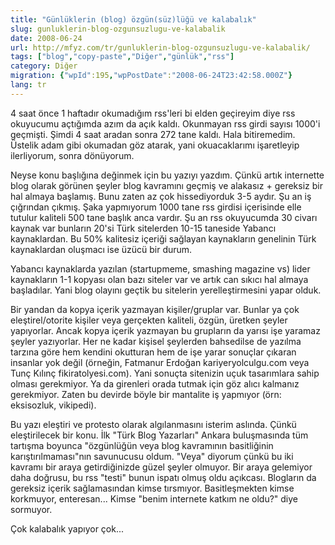 ```yaml
---
title: "Günlüklerin (blog) özgün(süz)lüğü ve kalabalık"
slug: gunluklerin-blog-ozgunsuzlugu-ve-kalabalik
date: 2008-06-24
url: http://mfyz.com/tr/gunluklerin-blog-ozgunsuzlugu-ve-kalabalik/
tags: ["blog","copy-paste","Diğer","günlük","rss"]
category: Diğer
migration: {"wpId":195,"wpPostDate":"2008-06-24T23:42:58.000Z"}
lang: tr
---
```


4 saat önce 1 haftadır okumadığım rss'leri bi elden geçireyim diye rss okuyucumu açtığımda azım da açık kaldı. Okunmayan rss girdi sayısı 1000'i geçmişti. Şimdi 4 saat aradan sonra 272 tane kaldı. Hala bitiremedim. Üstelik adam gibi okumadan göz atarak, yani okuacaklarımı işaretleyip ilerliyorum, sonra dönüyorum.

Neyse konu başlığına değinmek için bu yazıyı yazdım. Çünkü artık internette blog olarak görünen şeyler blog kavramını geçmiş ve alakasız + gereksiz bir hal almaya başlamış. Bunu zaten az çok hissediyorduk 3-5 aydır. Şu an iş çığrından çıkmış. Şaka yapmıyorum 1000 tane rss girdisi içerisinde elle tutulur kaliteli 500 tane başlık anca vardır. Şu an rss okuyucumda 30 civarı kaynak var bunların 20'si Türk sitelerden 10-15 taneside Yabancı kaynaklardan. Bu 50% kalitesiz içeriği sağlayan kaynakların genelinin Türk kaynaklardan oluşmacı ise üzücü bir durum.

Yabancı kaynaklarda yazılan (startupmeme, smashing magazine vs) lider kaynakların 1-1 kopyası olan bazı siteler var ve artık can sıkıcı hal almaya başladılar. Yani blog olayını geçtik bu sitelerin yerelleştirmesini yapar olduk.

Bir yandan da kopya içerik yazmayan kişiler/gruplar var. Bunlar ya çok eleştirel/otorite kişiler veya gerçekten kaliteli, özgün, üretken şeyler yapıyorlar. Ancak kopya içerik yazmayan bu grupların da yarısı işe yaramaz şeyler yazıyorlar. Her ne kadar kişisel şeylerden bahsedilse de yazılma tarzına göre hem kendini okutturan hem de işe yarar sonuçlar çıkaran insanlar yok değil (örneğin, Fatmanur Erdoğan kariyeryolculgu.com veya Tunç Kılınç fikiratolyesi.com). Yani sonuçta sitenizin uçuk tasarımlara sahip olması gerekmiyor. Ya da girenleri orada tutmak için göz alıcı kalmanız gerekmiyor. Zaten bu devirde böyle bir mantalite iş yapmıyor (örn: eksisozluk, vikipedi).

Bu yazı eleştiri ve protesto olarak algılanmasını isterim aslında. Çünkü eleştirilecek bir konu. İlk "Türk Blog Yazarları" Ankara buluşmasında tüm tartışma boyunca "özgünlüğün veya blog kavramının basitliğinin karıştırılmaması"nın savunucusu oldum. "Veya" diyorum çünkü bu iki kavramı bir araya getirdiğinizde güzel şeyler olmuyor. Bir araya gelemiyor daha doğrusu, bu rss "testi" bunun ispatı olmuş oldu açıkcası. Blogların da gereksiz içerik sağlamasından kimse tırsmıyor. Basitleşmekten kimse korkmuyor, enteresan... Kimse "benim internete katkım ne oldu?" diye sormuyor.

Çok kalabalık yapıyor çok...